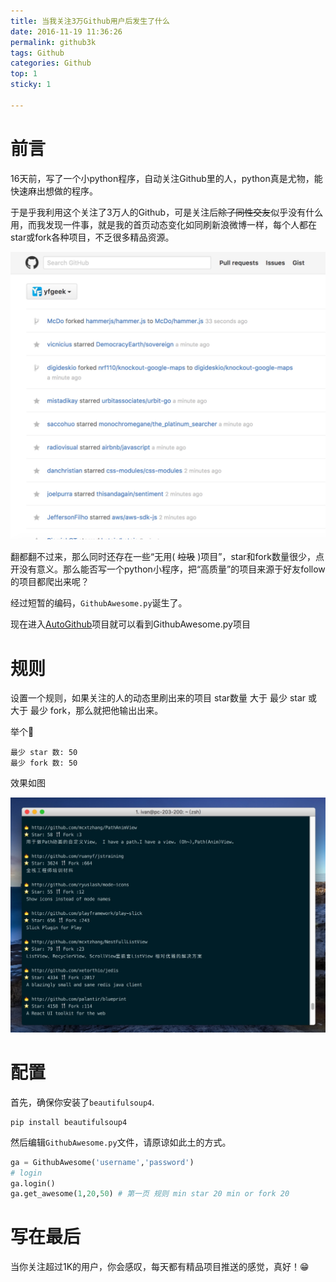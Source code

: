 ```yaml
---
title: 当我关注3万Github用户后发生了什么
date: 2016-11-19 11:36:26
permalink: github3k
tags: Github
categories: Github
top: 1
sticky: 1

---
```

# 前言
16天前，写了一个小python程序，自动关注Github里的人，python真是尤物，能快速麻出想做的程序。

于是乎我利用这个关注了3万人的Github，可是关注后~~除了同性交友~~似乎没有什么用，而我发现一件事，就是我的首页动态变化如同刷新浪微博一样，每个人都在star或fork各种项目，不乏很多精品资源。
<!-- more --> 
![](/content/images/githubauto/1.jpg)

翻都翻不过来，那么同时还存在一些“无用( ~~垃圾~~ )项目”，star和fork数量很少，点开没有意义。那么能否写一个python小程序，把“高质量”的项目来源于好友follow的项目都爬出来呢？

经过短暂的编码，``GithubAwesome.py``诞生了。

现在进入[AutoGithub](https://github.com/yfgeek/AutoGithub)项目就可以看到GithubAwesome.py项目

# 规则

设置一个规则，如果关注的人的动态里刷出来的项目 star数量 大于 最少 star  或 大于 最少 fork，那么就把他输出出来。

举个🌰
```
最少 star 数: 50
最少 fork 数: 50
```

效果如图

![](/content/images/githubauto/awesomesnap.png)

# 配置

首先，确保你安装了``beautifulsoup4``.

```
pip install beautifulsoup4
```
然后编辑``GithubAwesome.py``文件，请原谅如此土的方式。
```python
ga = GithubAwesome('username','password')
# login
ga.login()
ga.get_awesome(1,20,50) # 第一页 规则 min star 20 min or fork 20
```
# 写在最后

当你关注超过1K的用户，你会感叹，每天都有精品项目推送的感觉，真好！😁